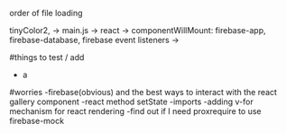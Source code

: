 

order of file loading 

tinyColor2, -> main.js -> react -> componentWillMount: firebase-app, firebase-database, firebase event listeners ->  


#things to test / add
- a


#worries
-firebase(obvious) and the best ways to interact with the react gallery component
-react method setState
-imports
-adding v-for mechanism for react rendering
-find out if I need proxrequire to use firebase-mock
